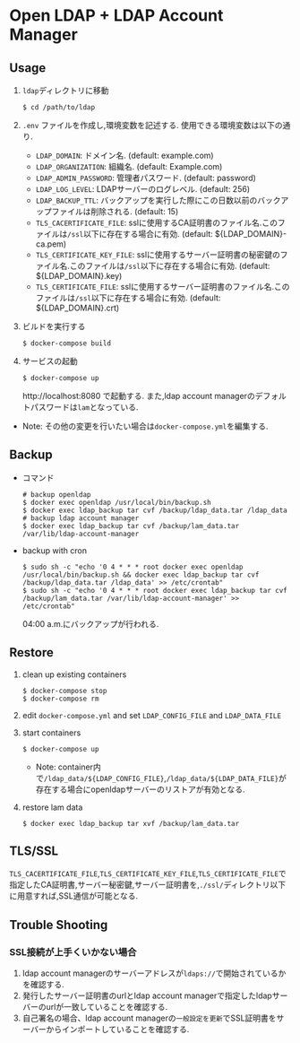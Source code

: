 # Open LDAP + LDAP Account Manager

## Usage
1. `ldap`ディレクトリに移動
    ```
    $ cd /path/to/ldap
    ```
2. `.env` ファイルを作成し,環境変数を記述する.
    使用できる環境変数は以下の通り.
    - `LDAP_DOMAIN`: ドメイン名. (default: example.com)
    - `LDAP_ORGANIZATION`: 組織名. (default: Example.com)
    - `LDAP_ADMIN_PASSWORD`: 管理者パスワード. (default: password)
    - `LDAP_LOG_LEVEL`: LDAPサーバーのログレベル. (default: 256)
    - `LDAP_BACKUP_TTL`: バックアップを実行した際にこの日数以前のバックアップファイルは削除される. (default: 15)
    - `TLS_CACERTIFICATE_FILE`: sslに使用するCA証明書のファイル名.このファイルは`/ssl`以下に存在する場合に有効. (default: ${LDAP_DOMAIN}-ca.pem)
    - `TLS_CERTIFICATE_KEY_FILE`: sslに使用するサーバー証明書の秘密鍵のファイル名.このファイルは`/ssl`以下に存在する場合に有効. (default: ${LDAP_DOMAIN}.key)
    - `TLS_CERTIFICATE_FILE`: sslに使用するサーバー証明書のファイル名.このファイルは`/ssl`以下に存在する場合に有効. (default: ${LDAP_DOMAIN}.crt)

3. ビルドを実行する
    ```
    $ docker-compose build
    ```
4. サービスの起動
    ```
    $ docker-compose up
    ```
    http://localhost:8080 で起動する.
    また,ldap account managerのデフォルトパスワードは`lam`となっている.

* Note: その他の変更を行いたい場合は`docker-compose.yml`を編集する.

## Backup
* コマンド
    ```
    # backup openldap
    $ docker exec openldap /usr/local/bin/backup.sh
    $ docker exec ldap_backup tar cvf /backup/ldap_data.tar /ldap_data
    # backup ldap account manager
    $ docker exec ldap_backup tar cvf /backup/lam_data.tar /var/lib/ldap-account-manager
    ```
* backup with cron
    ```
    $ sudo sh -c "echo '0 4 * * * root docker exec openldap /usr/local/bin/backup.sh && docker exec ldap_backup tar cvf /backup/ldap_data.tar /ldap_data' >> /etc/crontab"
    $ sudo sh -c "echo '0 4 * * * root docker exec ldap_backup tar cvf /backup/lam_data.tar /var/lib/ldap-account-manager' >> /etc/crontab"
    ```
    04:00 a.m.にバックアップが行われる.

## Restore
1. clean up existing containers
    ```
    $ docker-compose stop
    $ docker-compose rm
    ```
2. edit `docker-compose.yml` and set `LDAP_CONFIG_FILE` and `LDAP_DATA_FILE`
3. start containers
    ```
    $ docker-compose up
    ```
    * Note: container内で`/ldap_data/${LDAP_CONFIG_FILE}`,`/ldap_data/${LDAP_DATA_FILE}`が存在する場合にopenldapサーバーのリストアが有効となる.

4. restore lam data
    ```
    $ docker exec ldap_backup tar xvf /backup/lam_data.tar
    ```

## TLS/SSL
`TLS_CACERTIFICATE_FILE`,`TLS_CERTIFICATE_KEY_FILE`,`TLS_CERTIFICATE_FILE`で指定したCA証明書,サーバー秘密鍵,サーバー証明書を,`./ssl/`ディレクトリ以下に用意すれば,SSL通信が可能となる.

## Trouble Shooting
### SSL接続が上手くいかない場合
1. ldap account managerのサーバーアドレスが`ldaps://`で開始されているかを確認する.
2. 発行したサーバー証明書のurlとldap account managerで指定したldapサーバーのurlが一致していることを確認する.
3. 自己署名の場合、ldap account managerの`一般設定を更新`でSSL証明書をサーバーからインポートしていることを確認する.
